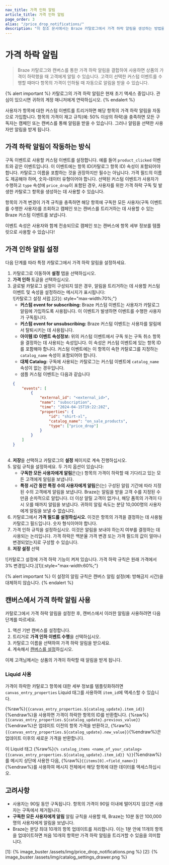 ```yaml
---
nav_title: 가격 인하 알림
article_title: 가격 인하 알림
page_order: 3
alias: "/price_drop_notifications/"
description: "이 참조 문서에서는 Braze 카탈로그에서 가격 하락 알림을 생성하는 방법을 설명합니다."
---
```


# 가격 하락 알림

> Braze 카탈로그와 캔버스를 통한 가격 하락 알림을 결합하여 사용하면 상품의 가격이 하락했을 때 고객에게 알릴 수 있습니다. 고객이 선택한 커스텀 이벤트를 수행할 때마다 항목의 가격이 인하될 때 자동으로 알림을 받을 수 있습니다.

{% alert important %}
카탈로그의 가격 하락 알림은 현재 초기 액세스 중입니다. 관심이 있으시면 귀하의 계정 매니저에게 연락하십시오.
{% endalert %}

사용자가 항목에 대한 커스텀 이벤트를 트리거하면 해당 항목의 가격 하락 알림을 자동으로 가입합니다. 항목의 가격이 재고 규칙(예: 50% 이상의 하락)을 충족하면 모든 구독자는 캠페인 또는 캔버스를 통해 알림을 받을 수 있습니다. 그러나 알림을 선택한 사용자만 알림을 받게 됩니다. 

## 가격 하락 알림이 작동하는 방식

구독 이벤트로 사용할 커스텀 이벤트를 설정합니다. 예를 들어 `product_clicked` 이벤트와 같은 이벤트입니다. 이 이벤트에는 항목 ID(카탈로그 항목 ID) 속성이 포함되어야 합니다. 카탈로그 이름을 포함하는 것을 권장하지만 필수는 아닙니다. 가격 필드의 이름도 제공해야 하며, 숫자-데이터 유형이어야 합니다. 선택된 커스텀 이벤트가 사용자가 수행하고 `type` 속성에 `price_drop`이 포함된 경우, 사용자를 위한 가격 하락 구독 및 발생한 카탈로그 항목을 생성하는 데 사용할 수 있습니다.

항목의 가격 변경이 가격 규칙을 충족하면 해당 항목에 구독한 모든 사용자(구독 이벤트를 수행한 사용자)를 조회하고 캠페인 또는 캔버스를 트리거하는 데 사용할 수 있는 Braze 커스텀 이벤트를 보냅니다.

이벤트 속성은 사용자와 함께 전송되므로 캠페인 또는 캔버스에 항목 세부 정보를 템플릿으로 사용할 수 있습니다!

## 가격 인하 알림 설정

다음 단계를 따라 특정 카탈로그에서 가격 하락 알림을 설정하세요.

1. 카탈로그로 이동하여 **설정** 탭을 선택하십시오.<br>
2. **가격 인하** 토글을 선택하십시오.<br>
3. 글로벌 카탈로그 설정이 구성되지 않은 경우, 알림을 트리거하는 데 사용할 커스텀 이벤트 및 속성을 설정하라는 메시지가 표시됩니다:
    <br> ![카탈로그 설정 서랍.][2]{: style="max-width:70%;"}
    - **커스텀 event for subscribing:** Braze 커스텀 이벤트는 사용자가 카탈로그 알림에 가입하도록 사용됩니다. 이 이벤트가 발생하면 이벤트를 수행한 사용자가 구독됩니다.
    - **커스텀 event for unsubscribing:** Braze 커스텀 이벤트는 사용자를 알림에서 탈퇴시키는 데 사용됩니다.
    - **아이템 ID 이벤트 속성정보:** 위의 커스텀 이벤트에서 구독 또는 구독 취소 항목을 결정하는 데 사용되는 속성입니다. 이 속성은 커스텀 이벤트에 있는 항목 ID를 포함해야 합니다. 커스텀 이벤트에는 이 항목이 속한 카탈로그를 지정하는 `catalog_name` 속성이 포함되어야 합니다.
    - **대체 Catalog:** 구독에 사용되는 카탈로그는 커스텀 이벤트에 `catalog_name` 속성이 없는 경우입니다.
    - 샘플 커스텀 이벤트는 다음과 같습니다
    ```json
    {
        "events": [
            {
                "external_id": "<external_id>",
                "name": "subscription",
                "time": "2024-04-15T19:22:28Z",
                "properties": {
                    "id": "shirt-xl",
                    "catalog_name": "on_sale_products",
                    "type": ["price_drop"]
                }
            }
        ]
    }
    ```
    <br>
4. **저장**을 선택하고 카탈로그의 **설정** 페이지로 계속 진행하십시오.<br>
5. 알림 규칙을 설정하세요. 두 가지 옵션이 있습니다:
    - **구독한 모든 사용자에게 알림**은(는) 항목의 가격이 하락할 때 기다리고 있는 모든 고객에게 알림을 보냅니다.
    - **특정 시간 동안 특정 수의 사용자에게 알림**은(는) 구성된 알림 기간에 따라 지정된 수의 고객에게 알림을 보냅니다. Braze는 알림을 받을 고객 수를 지정된 수만큼 순차적으로 알립니다. 더 이상 알릴 고객이 없거나, 해당 품목의 가격이 다시 오를 때까지 알림을 보냅니다. 귀하의 알림 속도는 분당 10,000명의 사용자에게 알림을 보낼 수 없습니다.
6. 카탈로그에서 **가격 필드를 설정하십시오**. 이것은 항목의 가격을 결정하는 데 사용될 카탈로그 필드입니다. 숫자 형식이어야 합니다.<br>
7. 가격 인하 규칙을 설정하십시오. 이것은 알림을 보내야 하는지 여부를 결정하는 데 사용되는 논리입니다. 가격 하락은 백분율 가격 변경 또는 가격 필드의 값이 얼마나 변경되었는지로 구성할 수 있습니다.<br>
8. **저장 설정** 선택

![카탈로그 설정에 가격 하락 기능이 켜져 있습니다. 가격 하락 규칙은 원래 가격에서 3% 변경입니다.][1]{:style="max-width:60%;"}

{% alert important %}
이 설정의 알림 규칙은 캔버스 알림 설정(예: 방해금지 시간)을 대체하지 않습니다.
{% endalert %}

## 캔버스에서 가격 하락 알림 사용

카탈로그에서 가격 하락 알림을 설정한 후, 캔버스에서 이러한 알림을 사용하려면 다음 단계를 따르세요.

1. 액션 기반 캔버스를 설정합니다.
2. 트리거로 **가격 인하 이벤트 수행**을 선택하십시오.
3. 카탈로그 이름을 선택하여 가격 하락 알림을 받으세요.
4. 계속해서 [캔버스를 설정]({{site.baseurl}}/user_guide/engagement_tools/canvas/create_a_canvas/create_a_canvas/)하십시오.

이제 고객님께서는 상품의 가격이 하락할 때 알림을 받게 됩니다.

### Liquid 사용

가격이 하락한 카탈로그 항목에 대한 세부 정보를 템플릿화하려면 `canvas_entry_properties` Liquid 태그를 사용하여 `item_id`에 액세스할 수 있습니다. 

{%raw%}``{{canvas_entry_properties.${catalog_update}.item_id}}``{%endraw%}을 사용하면 가격이 하락한 항목의 ID를 반환합니다. {%raw%}``{{canvas_entry_properties.${catalog_update}.previous_value}}``{%endraw%}은 업데이트 이전의 항목 가격을 반환하고, {%raw%}``{{canvas_entry_properties.${catalog_update}.new_value}}``{%endraw%}은 업데이트 이후의 새로운 가격을 반환합니다. 

이 Liquid 태그 {%raw%}``{% catalog_items <name_of_your_catalog> {{canvas_entry_properties.${catalog_update}.item_id}} %}}``{%endraw%}를 메시지 상단에 사용한 다음, {%raw%}`{{items[0].<field_name>}}`{%endraw%}를 사용하여 메시지 전체에서 해당 항목에 대한 데이터를 액세스하십시오.

## 고려사항

- 사용자는 90일 동안 구독됩니다. 항목의 가격이 90일 이내에 떨어지지 않으면 사용자는 구독에서 제거됩니다.
- **구독한 모든 사용자에게 알림** 알림 규칙을 사용할 때, Braze는 10분 동안 100,000명의 사용자에게 알림을 보냅니다.
- Braze는 분당 최대 10개의 항목 업데이트를 처리합니다. 이는 1분 안에 11개의 항목을 업데이트하면 처음 10개의 항목만 가격 하락 알림을 트리거할 수 있음을 의미합니다.

[1]: {% image_buster /assets/img/price_drop_notifications.png %}
[2]: {% image_buster /assets/img/catalog_settings_drawer.png %}
